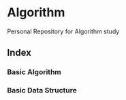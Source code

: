 Algorithm
=========
Personal Repository for Algorithm study

## Index
### Basic Algorithm
### Basic Data Structure
